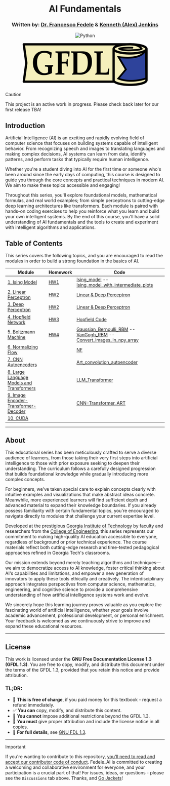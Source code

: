 <!-- Written by Alex Jenkins and Dr. Francesco Fedele for CEE4803/LMC4813 - (c) Georgia Tech, Spring 2025 -->

<div align="center">

# AI Fundamentals

### Written by: [Dr. Francesco Fedele](https://ce.gatech.edu/directory/person/francesco-fedele) & [Kenneth (Alex) Jenkins](https://alexj.io)

![Python](https://img.shields.io/badge/python-3670A0?style=for-the-badge&logo=python&logoColor=ffdd54)

<img src="./aibasics/Figures/GFDL_Logo.svg" alt="GFDL_Logo">

</div>

> [!CAUTION]
> This project is an active work in progress. Please check back later for our first release TBA!

## Introduction
Artificial Intelligence (AI) is an exciting and rapidly evolving field of computer science that focuses on building systems capable of intelligent behavior. From recognizing speech and images to translating languages and making complex decisions, AI systems can learn from data, identify patterns, and perform tasks that typically require human intelligence.

Whether you're a student diving into AI for the first time or someone who's been around since the early days of computing, this course is designed to guide you through the core concepts and practical techniques in modern AI. We aim to make these topics accessible and engaging!

Throughout this series, you'll explore foundational models, mathematical formulas, and real world examples; from simple perceptrons to cutting-edge deep learning architectures like transformers. Each module is paired with hands-on coding exercises to help you reinforce what you learn and build your own intelligent systems. By the end of this course, you'll have a solid understanding of AI fundamentals and the tools to create and experiment with intelligent algorithms and applications.

## Table of Contents
This series covers the following topics, and you are encouraged to read the modules in order to build a strong foundation in the basics of AI.

| **Module**                          | **Homework**                | **Code**                  |
|-------------------------------------|-----------------------------|---------------------------|
| [1. Ising Model](aibasics/isingmodel.md)  | [ HW1 ](aibasics/Homework/ISING_homework.md)   | [Ising_model](aibasics/Python_Codes/Ising_model.ipynb)  --    [Ising_model_with_intermediate_plots](aibasics/Python_Codes/Ising_model_with_intermediate_plots.ipynb)               |
| [2. Linear Perceptron](aibasics/linearperceptron.md) | [HW2](aibasics/Homework/LP_homework.md)  | [Linear & Deep Perceptron](aibasics/Python_Codes/Linear_Perceptron.ipynb)             |
| [3. Deep Perceptron](aibasics/deepperceptron.md) | [HW2](aibasics/Homework/LP_homework.md)      | [Linear & Deep Perceptron](aibasics/Python_Codes/Linear_Perceptron.ipynb)             |
| [4. Hopfield Network](aibasics/hopfieldnetwork.md) | [HW3](aibasics/Homework/HOPFIELD_homework.md) | [Hopfield Code](aibasics/Python_Codes/HOPFIELD_NETWORK_TRAINING.ipynb)    |
| [5. Boltzmann Machine](aibasics/boltzmann.md) | [HW4](aibasics/Homework/RBM_homework.md)  | [Gaussian_Bernoulli_RBM](aibasics/Python_Codes/Gaussian_Bernoulli_RBM_CEE4803_Spring2025.ipynb) -- [VanGogh_RBM](aibasics/Python_Codes/VanGogh_RBM_CEE4803_Spring2025.ipynb) -- [Convert_images_in_npy_array](aibasics/Python_Codes/Convert_images_in_npy_array_CEE4803_Spring2025.ipynb)    |
| [6. Normalizing Flow](aibasics/normalizingflow.md) | [ ](aibasics/homework/)    | [NF](aibasics/Python_Codes/Normalizing_Flow_Matt_code.ipynb)            |
| [7. CNN Autoencoders](aibasics/autoencoders.md) | [ ](aibasics/homework/) | [Art_convolution_autoencoder](aibasics/Python_Codes/Art_convolution_autoencoder_CEE4803_Spring2025.ipynb)  |
| [8. Large Language Models and Transformers](aibasics/transformer.md)| [ ](aibasics/homework/)   | [LLM_Transformer](aibasics/Python_Codes/LLM_Transformer_CEE4803_Spring2025.ipynb)   |
| [9. Image Encoder-Transformer-Decoder](aibasics/encoder_transformer_decoder.md) | [ ](aibasics/homework/)  | [CNN-Transformer_ART](aibasics/Python_Codes/CNN-Transformer_ART-CEE4803_Spring2025.ipynb)   |
| [10. CUDA](aibasics/cuda.md)  | [ ](aibasics/homework/)  | [ ](aibasics/Python_Codes/)                            |

---

## About
This educational series has been meticulously crafted to serve a diverse audience of learners, from those taking their very first steps into artificial intelligence to those with prior exposure seeking to deepen their understanding. The curriculum follows a carefully designed progression that builds foundational knowledge while gradually introducing more complex concepts.

For beginners, we've taken special care to explain concepts clearly with intuitive examples and visualizations that make abstract ideas concrete. Meanwhile, more experienced learners will find sufficient depth and advanced material to expand their knowledge boundaries. If you already possess familiarity with certain fundamental topics, you're encouraged to navigate directly to modules that challenge your current expertise level.

Developed at the prestigious [Georgia Institute of Technology](https://www.gatech.edu/) by faculty and researchers from the [College of Engineering](https://coe.gatech.edu/), this series represents our commitment to making high-quality AI education accessible to everyone, regardless of background or prior technical experience. The course materials reflect both cutting-edge research and time-tested pedagogical approaches refined in Georgia Tech's classrooms.

Our mission extends beyond merely teaching algorithms and techniques—we aim to democratize access to AI knowledge, foster critical thinking about AI's capabilities and limitations, and empower a new generation of innovators to apply these tools ethically and creatively. The interdisciplinary approach integrates perspectives from computer science, mathematics, engineering, and cognitive science to provide a comprehensive understanding of how artificial intelligence systems work and evolve.

We sincerely hope this learning journey proves valuable as you explore the fascinating world of artificial intelligence, whether your goals involve academic advancement, professional development, or personal enrichment. Your feedback is welcomed as we continuously strive to improve and expand these educational resources.

---

## License
This work is licensed under the **GNU Free Documentation License 1.3 (GFDL 1.3)**. You are free to copy, modify, and distribute this document under the terms of the GFDL 1.3, provided that you retain this notice and provide attribution.

### TL;DR:
- 🤑 **This is free of charge**, if you paid money for this textbook - request a refund immediately.
- ✅ **You can** copy, modify, and distribute this content.
- 🚫 **You cannot** impose additional restrictions beyond the GFDL 1.3.
- 📜 **You must** give proper attribution and include the license notice in all copies.
- 📖 **For full details**, see [GNU FDL 1.3](https://www.gnu.org/licenses/fdl-1.3.en.html).

---

> [!IMPORTANT]
> If you're wanting to contribute to this repository, [you'll need to read and accept our contributor code of conduct](./CODE_OF_CONDUCT.md). Fedele_AI is committed to creating a welcoming and collaborative environment for everyone, and your participation is a crucial part of that! For issues, ideas, or questions - please see the `Discussions` tab above. Thanks, and [Go Jackets](https://gatech.edu)!
